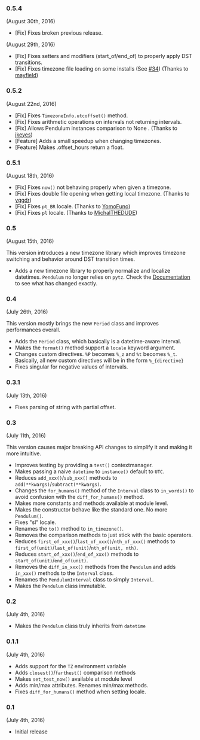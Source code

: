 ### 0.5.4

(August 30th, 2016)

- [Fix] Fixes broken previous release.

(August 29th, 2016)

- [Fix] Fixes setters and modifiers (start_of/end_of) to properly apply DST transitions.
- [Fix] Fixes timezone file loading on some installs (See [#34](https://github.com/sdispater/pendulum/issues/34))
(Thanks to [mayfield](https://github.com/mayfield))

### 0.5.2

(August 22nd, 2016)

- [Fix] Fixes `TimezoneInfo.utcoffset()` method.
- [Fix] Fixes arithmetic operations on intervals not returning intervals.
- [Fix] Allows Pendulum instances comparison to None . (Thanks to [jkeyes](https://github.com/jkeyes))
- [Feature] Adds a small speedup when changing timezones.
- [Feature] Makes .offset_hours return a float. 


### 0.5.1

(August 18th, 2016)

- [Fix] Fixes `now()` not behaving properly when given a timezone.
- [Fix] Fixes double file opening when getting local timezone. (Thanks to [yggdr](https://github.com/yggdr))
- [Fix] Fixes `pt_BR` locale. (Thanks to [YomoFuno](https://github.com/YomoFuno))
- [Fix] Fixes `pl` locale. (Thanks to [MichalTHEDUDE](https://github.com/MichalTHEDUDE))


### 0.5

(August 15th, 2016)

This version introduces a new timezone library which improves
timezone switching and behavior around DST transition times.

- Adds a new timezone library to properly normalize and localize datetimes.
``Pendulum`` no longer relies on ``pytz``.
Check the [Documentation](/docs/#timezone) to see what has changed exactly.


### 0.4

(July 26th, 2016)

This version mostly brings the new ``Period`` class and improves performances overall.

- Adds the `Period` class, which basically is a datetime-aware interval.
- Makes the `format()` method support a `locale` keyword argument.
- Changes custom directives. `%P` becomes `%_z` and `%t` becomes `%_t`.
Basically, all new custom directives will be in the form `%_{directive}`
- Fixes singular for negative values of intervals.

### 0.3.1

(July 13th, 2016)

- Fixes parsing of string with partial offset.


### 0.3

(July 11th, 2016)

This version causes major breaking API changes to simplify it and making it more intuitive.

- Improves testing by providing a `test()` contextmanager.
- Makes passing a naive `datetime` to `instance()` default to `UTC`.
- Reduces `add_xxx()`/`sub_xxx()` methods to `add(**kwargs)`/`subtract(**kwargs)`.
- Changes the `for_humans()` method of the `Interval` class to `in_words()` to avoid confusion with the `diff_for_humans()` method.
- Makes more constants and methods available at module level.
- Makes the constructor behave like the standard one. No more `Pendulum()`.
- Fixes "sl" locale.
- Renames the `to()` method to `in_timezone()`.
- Removes the comparison methods to just stick with the basic operators.
- Reduces `first_of_xxx()`/`last_of_xxx()`/`nth_of_xxx()` methods to `first_of(unit)`/`last_of(unit)`/`nth_of(unit, nth)`.
- Reduces `start_of_xxx()`/`end_of_xxx()` methods to `start_of(unit)`/`end_of(unit)`.
- Removes the `diff_in_xxx()` methods from the `Pendulum` and adds `in_xxx()` methods to the `Interval` class.
- Renames the `PendulumInterval` class to simply `Interval`.
- Makes the `Pendulum` class immutable.


### 0.2

(July 4th, 2016)

- Makes the `Pendulum` class truly inherits from `datetime`


### 0.1.1

(July 4th, 2016)

- Adds support for the `TZ` environment variable
- Adds `closest()`/`farthest()` comparison methods
- Makes `set_test_now()` available at module level
- Adds min/max attributes. Renames min/max methods.
- Fixes `diff_for_humans()` method when setting locale.


### 0.1

(July 4th, 2016)

- Initial release
